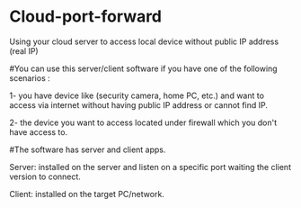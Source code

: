 # Cloud-port-forward
Using your cloud server to access local device without public IP address (real IP) 

#You can use this server/client software if you have one of the following scenarios :

1- you have device like (security camera, home PC, etc.) and want to access via internet without having public IP address or cannot find IP. 

2- the device you want to access located under firewall which you don't have access to. 



#The software has server and client apps. 

Server: installed on the server and listen on a specific port waiting the client version to connect. 

Client: installed on the target PC/network. 
